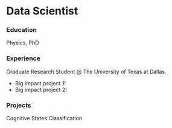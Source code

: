 # Data Scientist

### Education
Physics, PhD

### Experience 
Graduate Research Student @ The University of Texas at Dallas.
- Big impact project 1!
- Big impact project 2!

### Projects
Cognitive States Classification
